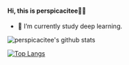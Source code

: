 #### Hi, this is perspicacitee😶‍🌫️



- 🌱 I’m currently study deep learning.
<!-- - 📫 Contact me: <a href="mailto:luocheng2020@email.szu.edu.cn"><code><img src="https://upload.wikimedia.org/wikipedia/commons/4/4e/Mail_%28iOS%29.svg" width="24"/></code></a>
-->
![perspicacitee's github stats](https://github-readme-stats.vercel.app/api?username=perspicacitee&show_icons=true&theme=tokyonight)

[![Top Langs](https://github-readme-stats.vercel.app/api/top-langs/?username=perspicacitee&langs_count=8)](https://github.com/lingjivoo/github-readme-stats)

<!--
**lingjivoo/lingjivoo** is a ✨ _special_ ✨ repository because its `README.md` (this file) appears on your GitHub profile.

Here are some ideas to get you started:

- 🤔 I’m looking for help with ...
- 💬 Ask me about ...
- 📫 How to reach me: ...
- 😄 Pronouns: ...
- 👯 Fun fact: ...
-->